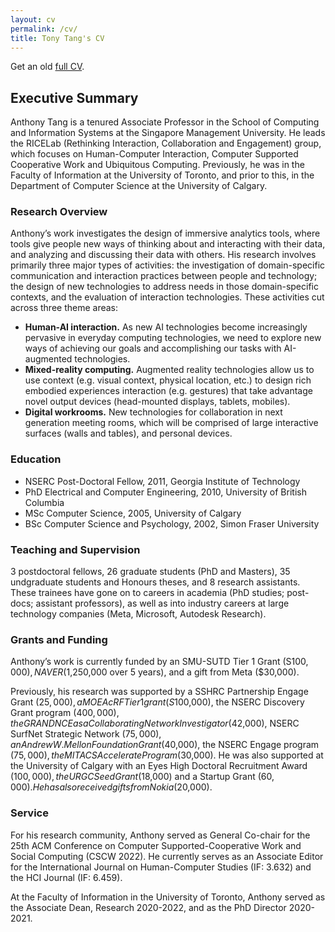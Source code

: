 ```yaml
---
layout: cv
permalink: /cv/
title: Tony Tang's CV
---
```


Get an old [full CV](https://www.dropbox.com/s/w26s1726glqfj7y/cv-2022-12-29.pdf?dl=0).

## Executive Summary
Anthony Tang is a tenured Associate Professor in the School of Computing and Information Systems at the Singapore Management University. He leads the RICELab (Rethinking Interaction, Collaboration and Engagement) group, which focuses on Human-Computer Interaction, Computer Supported Cooperative Work and Ubiquitous Computing. Previously, he was in the Faculty of Information at the University of Toronto, and prior to this, in the Department of Computer Science at the University of Calgary.

### Research Overview
Anthony’s work investigates the design of immersive analytics tools, where tools give people new ways of thinking about and interacting with their data, and analyzing and discussing their data with others. His research involves primarily three major types of activities: the investigation of domain-specific communication and interaction practices between people and technology; the design of new technologies to address needs in those domain-specific contexts, and the evaluation of interaction technologies. These activities cut across three theme areas:
* **Human-AI interaction.** As new AI technologies become increasingly pervasive in everyday computing technologies, we need to explore new ways of achieving our goals and accomplishing our tasks with AI-augmented technologies.
* **Mixed-reality computing.** Augmented reality technologies allow us to use context (e.g. visual context, physical location, etc.) to design rich embodied experiences interaction (e.g. gestures) that take advantage novel output devices (head-mounted displays, tablets, mobiles). 
* **Digital workrooms.** New technologies for collaboration in next generation meeting rooms, which will be comprised of large interactive surfaces (walls and tables), and personal devices.


### Education
* NSERC Post-Doctoral Fellow, 2011, Georgia Institute of Technology
* PhD Electrical and Computer Engineering, 2010, University of British Columbia 
* MSc Computer Science, 2005, University of Calgary
* BSc Computer Science and Psychology, 2002, Simon Fraser University

### Teaching and Supervision 

3 postdoctoral fellows, 26 graduate students (PhD and Masters), 35 undgraduate students and Honours theses, and 8 research assistants. These trainees have gone on to careers in academia (PhD studies; post-docs; assistant professors), as well as into industry careers at large technology companies (Meta, Microsoft, Autodesk Research).

### Grants and Funding
Anthony’s work is currently funded by an SMU-SUTD Tier 1 Grant (S$100,000), NAVER ($1,250,000 over 5 years), and a gift from Meta ($30,000).

Previously, his research was supported by a SSHRC Partnership Engage Grant ($25,000), a MOE AcRF Tier 1 grant (S$100,000), the NSERC Discovery Grant program ($400,000), the GRAND NCE as a Collaborating Network Investigator ($42,000), NSERC SurfNet Strategic Network ($75,000), an Andrew W. Mellon Foundation Grant ($40,000), the NSERC Engage program ($75,000), the MITACS Accelerate Program ($30,000). He was also supported at the University of Calgary with an Eyes High Doctoral Recruitment Award ($100,000), the URGC Seed Grant ($18,000) and a Startup Grant ($60,000). He has also received gifts from Nokia ($20,000).
 
### Service
For his research community, Anthony served as General Co-chair for the 25th ACM Conference on Computer Supported-Cooperative Work and Social Computing (CSCW 2022). He currently serves as an Associate Editor for the International Journal on Human-Computer Studies (IF: 3.632) and the HCI Journal (IF: 6.459).

At the Faculty of Information in the University of Toronto, Anthony served as the Associate Dean, Research 2020-2022, and as the PhD Director 2020-2021.